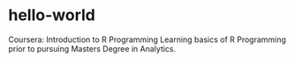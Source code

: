 # hello-world
Coursera: Introduction to R Programming
Learning basics of R Programming prior to pursuing Masters Degree in Analytics.
